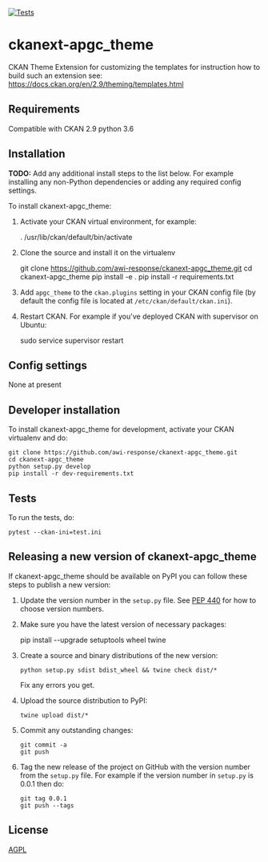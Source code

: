 [![Tests](https://github.com/awi-response/ckanext-apgc_theme/workflows/Tests/badge.svg?branch=main)](https://github.com/awi-response/ckanext-apgc_theme/actions)

# ckanext-apgc_theme

CKAN Theme Extension for customizing the templates
for instruction how to build such an extension see: https://docs.ckan.org/en/2.9/theming/templates.html


## Requirements

Compatible with CKAN 2.9 python 3.6

## Installation

**TODO:** Add any additional install steps to the list below.
   For example installing any non-Python dependencies or adding any required
   config settings.

To install ckanext-apgc_theme:

1. Activate your CKAN virtual environment, for example:

     . /usr/lib/ckan/default/bin/activate

2. Clone the source and install it on the virtualenv

    git clone https://github.com/awi-response/ckanext-apgc_theme.git
    cd ckanext-apgc_theme
    pip install -e .
	pip install -r requirements.txt

3. Add `apgc_theme` to the `ckan.plugins` setting in your CKAN
   config file (by default the config file is located at
   `/etc/ckan/default/ckan.ini`).

4. Restart CKAN. For example if you've deployed CKAN with supervisor on Ubuntu:

     sudo service supervisor restart


## Config settings

None at present


## Developer installation

To install ckanext-apgc_theme for development, activate your CKAN virtualenv and
do:

    git clone https://github.com/awi-response/ckanext-apgc_theme.git
    cd ckanext-apgc_theme
    python setup.py develop
    pip install -r dev-requirements.txt


## Tests

To run the tests, do:

    pytest --ckan-ini=test.ini


## Releasing a new version of ckanext-apgc_theme

If ckanext-apgc_theme should be available on PyPI you can follow these steps to publish a new version:

1. Update the version number in the `setup.py` file. See [PEP 440](http://legacy.python.org/dev/peps/pep-0440/#public-version-identifiers) for how to choose version numbers.

2. Make sure you have the latest version of necessary packages:

    pip install --upgrade setuptools wheel twine

3. Create a source and binary distributions of the new version:

       python setup.py sdist bdist_wheel && twine check dist/*

   Fix any errors you get.

4. Upload the source distribution to PyPI:

       twine upload dist/*

5. Commit any outstanding changes:

       git commit -a
       git push

6. Tag the new release of the project on GitHub with the version number from
   the `setup.py` file. For example if the version number in `setup.py` is
   0.0.1 then do:

       git tag 0.0.1
       git push --tags

## License

[AGPL](https://www.gnu.org/licenses/agpl-3.0.en.html)
